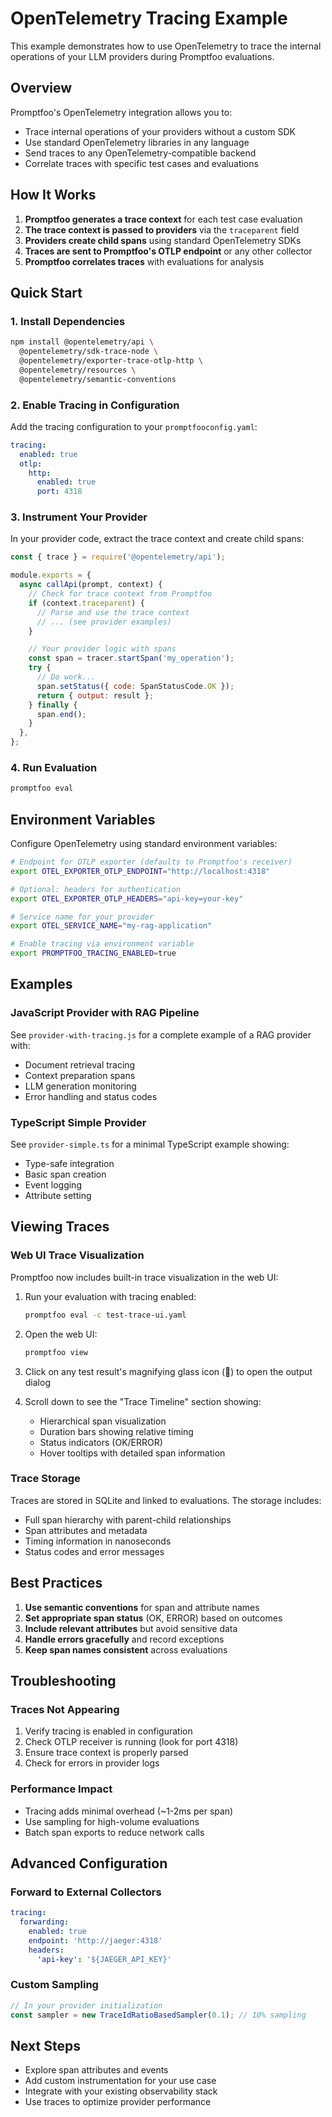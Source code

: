 # OpenTelemetry Tracing Example

This example demonstrates how to use OpenTelemetry to trace the internal operations of your LLM providers during Promptfoo evaluations.

## Overview

Promptfoo's OpenTelemetry integration allows you to:

- Trace internal operations of your providers without a custom SDK
- Use standard OpenTelemetry libraries in any language
- Send traces to any OpenTelemetry-compatible backend
- Correlate traces with specific test cases and evaluations

## How It Works

1. **Promptfoo generates a trace context** for each test case evaluation
2. **The trace context is passed to providers** via the `traceparent` field
3. **Providers create child spans** using standard OpenTelemetry SDKs
4. **Traces are sent to Promptfoo's OTLP endpoint** or any other collector
5. **Promptfoo correlates traces** with evaluations for analysis

## Quick Start

### 1. Install Dependencies

```bash
npm install @opentelemetry/api \
  @opentelemetry/sdk-trace-node \
  @opentelemetry/exporter-trace-otlp-http \
  @opentelemetry/resources \
  @opentelemetry/semantic-conventions
```

### 2. Enable Tracing in Configuration

Add the tracing configuration to your `promptfooconfig.yaml`:

```yaml
tracing:
  enabled: true
  otlp:
    http:
      enabled: true
      port: 4318
```

### 3. Instrument Your Provider

In your provider code, extract the trace context and create child spans:

```javascript
const { trace } = require('@opentelemetry/api');

module.exports = {
  async callApi(prompt, context) {
    // Check for trace context from Promptfoo
    if (context.traceparent) {
      // Parse and use the trace context
      // ... (see provider examples)
    }

    // Your provider logic with spans
    const span = tracer.startSpan('my_operation');
    try {
      // Do work...
      span.setStatus({ code: SpanStatusCode.OK });
      return { output: result };
    } finally {
      span.end();
    }
  },
};
```

### 4. Run Evaluation

```bash
promptfoo eval
```

## Environment Variables

Configure OpenTelemetry using standard environment variables:

```bash
# Endpoint for OTLP exporter (defaults to Promptfoo's receiver)
export OTEL_EXPORTER_OTLP_ENDPOINT="http://localhost:4318"

# Optional: headers for authentication
export OTEL_EXPORTER_OTLP_HEADERS="api-key=your-key"

# Service name for your provider
export OTEL_SERVICE_NAME="my-rag-application"

# Enable tracing via environment variable
export PROMPTFOO_TRACING_ENABLED=true
```

## Examples

### JavaScript Provider with RAG Pipeline

See `provider-with-tracing.js` for a complete example of a RAG provider with:

- Document retrieval tracing
- Context preparation spans
- LLM generation monitoring
- Error handling and status codes

### TypeScript Simple Provider

See `provider-simple.ts` for a minimal TypeScript example showing:

- Type-safe integration
- Basic span creation
- Event logging
- Attribute setting

## Viewing Traces

### Web UI Trace Visualization

Promptfoo now includes built-in trace visualization in the web UI:

1. Run your evaluation with tracing enabled:

   ```bash
   promptfoo eval -c test-trace-ui.yaml
   ```

2. Open the web UI:

   ```bash
   promptfoo view
   ```

3. Click on any test result's magnifying glass icon (🔎) to open the output dialog

4. Scroll down to see the "Trace Timeline" section showing:
   - Hierarchical span visualization
   - Duration bars showing relative timing
   - Status indicators (OK/ERROR)
   - Hover tooltips with detailed span information

### Trace Storage

Traces are stored in SQLite and linked to evaluations. The storage includes:

- Full span hierarchy with parent-child relationships
- Span attributes and metadata
- Timing information in nanoseconds
- Status codes and error messages

## Best Practices

1. **Use semantic conventions** for span and attribute names
2. **Set appropriate span status** (OK, ERROR) based on outcomes
3. **Include relevant attributes** but avoid sensitive data
4. **Handle errors gracefully** and record exceptions
5. **Keep span names consistent** across evaluations

## Troubleshooting

### Traces Not Appearing

1. Verify tracing is enabled in configuration
2. Check OTLP receiver is running (look for port 4318)
3. Ensure trace context is properly parsed
4. Check for errors in provider logs

### Performance Impact

- Tracing adds minimal overhead (~1-2ms per span)
- Use sampling for high-volume evaluations
- Batch span exports to reduce network calls

## Advanced Configuration

### Forward to External Collectors

```yaml
tracing:
  forwarding:
    enabled: true
    endpoint: 'http://jaeger:4318'
    headers:
      'api-key': '${JAEGER_API_KEY}'
```

### Custom Sampling

```javascript
// In your provider initialization
const sampler = new TraceIdRatioBasedSampler(0.1); // 10% sampling
```

## Next Steps

- Explore span attributes and events
- Add custom instrumentation for your use case
- Integrate with your existing observability stack
- Use traces to optimize provider performance
